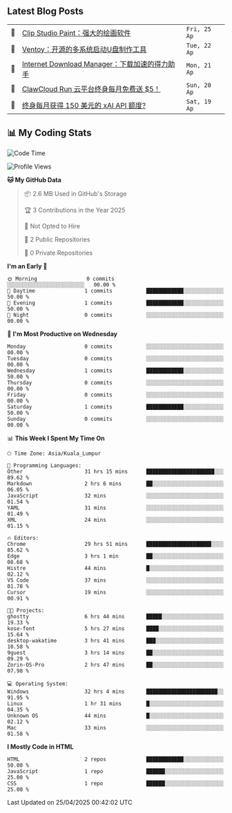 <!-- BLOG-POSTS:START -->
## Latest Blog Posts

<table>
<tr>
  <td>📝</td>
  <td><a href='https://ninblog.ycstation.work/post/25042501/'>Clip Studio Paint：强大的绘画软件</a></td>
  <td><code>Fri, 25 Ap</code></td>
</tr>
<tr>
  <td>📝</td>
  <td><a href='https://ninblog.ycstation.work/post/25042201/'>Ventoy：开源的多系统启动U盘制作工具</a></td>
  <td><code>Tue, 22 Ap</code></td>
</tr>
<tr>
  <td>📝</td>
  <td><a href='https://ninblog.ycstation.work/post/25042101/'>Internet Download Manager：下载加速的得力助手</a></td>
  <td><code>Mon, 21 Ap</code></td>
</tr>
<tr>
  <td>📝</td>
  <td><a href='https://ninblog.ycstation.work/post/25042001/'>ClawCloud Run 云平台终身每月免费送 $5！</a></td>
  <td><code>Sun, 20 Ap</code></td>
</tr>
<tr>
  <td>📝</td>
  <td><a href='https://ninblog.ycstation.work/post/25041901/'>终身每月获得 150 美元的 xAI API 额度?</a></td>
  <td><code>Sat, 19 Ap</code></td>
</tr>
</table>

<!-- BLOG-POSTS:END -->

## 📊 My Coding Stats

<!--START_SECTION:waka-->
![Code Time](http://img.shields.io/badge/Code%20Time-31%20hrs%2032%20mins-blue)

![Profile Views](http://img.shields.io/badge/Profile%20Views-107-blue)

**🐱 My GitHub Data** 

> 📦 2.6 MB Used in GitHub's Storage 
 > 
> 🏆 3 Contributions in the Year 2025
 > 
> 🚫 Not Opted to Hire
 > 
> 📜 2 Public Repositories 
 > 
> 🔑 0 Private Repositories 
 > 
**I'm an Early 🐤** 

```text
🌞 Morning                0 commits           ░░░░░░░░░░░░░░░░░░░░░░░░░   00.00 % 
🌆 Daytime                1 commits           ████████████░░░░░░░░░░░░░   50.00 % 
🌃 Evening                1 commits           ████████████░░░░░░░░░░░░░   50.00 % 
🌙 Night                  0 commits           ░░░░░░░░░░░░░░░░░░░░░░░░░   00.00 % 
```
📅 **I'm Most Productive on Wednesday** 

```text
Monday                   0 commits           ░░░░░░░░░░░░░░░░░░░░░░░░░   00.00 % 
Tuesday                  0 commits           ░░░░░░░░░░░░░░░░░░░░░░░░░   00.00 % 
Wednesday                1 commits           ████████████░░░░░░░░░░░░░   50.00 % 
Thursday                 0 commits           ░░░░░░░░░░░░░░░░░░░░░░░░░   00.00 % 
Friday                   0 commits           ░░░░░░░░░░░░░░░░░░░░░░░░░   00.00 % 
Saturday                 1 commits           ████████████░░░░░░░░░░░░░   50.00 % 
Sunday                   0 commits           ░░░░░░░░░░░░░░░░░░░░░░░░░   00.00 % 
```


📊 **This Week I Spent My Time On** 

```text
🕑︎ Time Zone: Asia/Kuala_Lumpur

💬 Programming Languages: 
Other                    31 hrs 15 mins      ██████████████████████░░░   89.62 % 
Markdown                 2 hrs 6 mins        ██░░░░░░░░░░░░░░░░░░░░░░░   06.05 % 
JavaScript               32 mins             ░░░░░░░░░░░░░░░░░░░░░░░░░   01.54 % 
YAML                     31 mins             ░░░░░░░░░░░░░░░░░░░░░░░░░   01.49 % 
XML                      24 mins             ░░░░░░░░░░░░░░░░░░░░░░░░░   01.15 % 

🔥 Editors: 
Chrome                   29 hrs 51 mins      █████████████████████░░░░   85.62 % 
Edge                     3 hrs 1 min         ██░░░░░░░░░░░░░░░░░░░░░░░   08.68 % 
Histre                   44 mins             █░░░░░░░░░░░░░░░░░░░░░░░░   02.12 % 
VS Code                  37 mins             ░░░░░░░░░░░░░░░░░░░░░░░░░   01.78 % 
Cursor                   19 mins             ░░░░░░░░░░░░░░░░░░░░░░░░░   00.91 % 

🐱‍💻 Projects: 
ghostty                  6 hrs 44 mins       █████░░░░░░░░░░░░░░░░░░░░   19.33 % 
kose-font                5 hrs 27 mins       ████░░░░░░░░░░░░░░░░░░░░░   15.64 % 
desktop-wakatime         3 hrs 41 mins       ███░░░░░░░░░░░░░░░░░░░░░░   10.58 % 
9guest                   3 hrs 14 mins       ██░░░░░░░░░░░░░░░░░░░░░░░   09.29 % 
Zorin-OS-Pro             2 hrs 47 mins       ██░░░░░░░░░░░░░░░░░░░░░░░   07.98 % 

💻 Operating System: 
Windows                  32 hrs 4 mins       ███████████████████████░░   91.95 % 
Linux                    1 hr 31 mins        █░░░░░░░░░░░░░░░░░░░░░░░░   04.35 % 
Unknown OS               44 mins             █░░░░░░░░░░░░░░░░░░░░░░░░   02.12 % 
Mac                      33 mins             ░░░░░░░░░░░░░░░░░░░░░░░░░   01.58 % 
```

**I Mostly Code in HTML** 

```text
HTML                     2 repos             ████████████░░░░░░░░░░░░░   50.00 % 
JavaScript               1 repo              ██████░░░░░░░░░░░░░░░░░░░   25.00 % 
CSS                      1 repo              ██████░░░░░░░░░░░░░░░░░░░   25.00 % 
```




 Last Updated on 25/04/2025 00:42:02 UTC
<!--END_SECTION:waka-->
